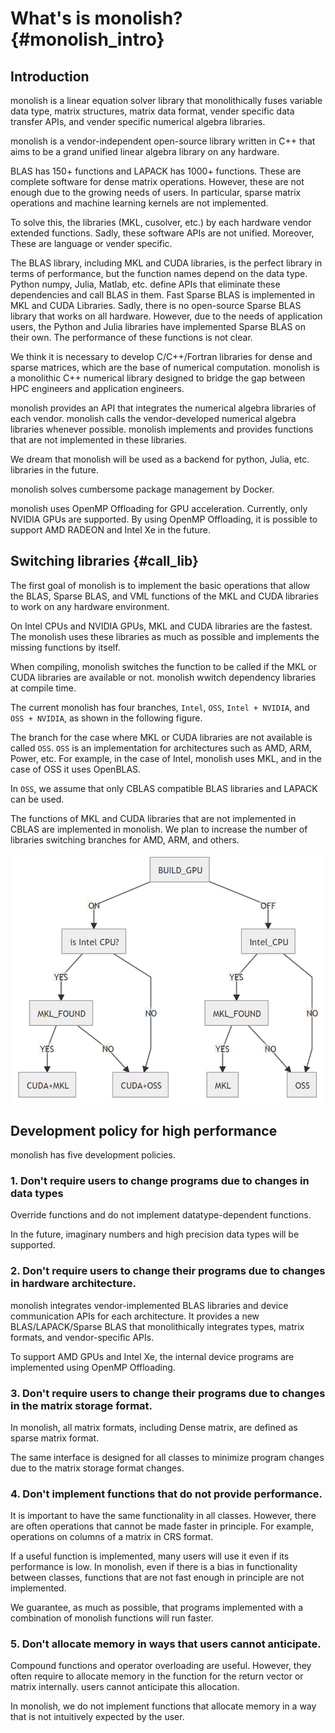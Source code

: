 # What's is monolish? {#monolish_intro}

## Introduction
monolish is a linear equation solver library that monolithically fuses variable data type, matrix structures, matrix data format, vender specific data transfer APIs, and vender specific numerical algebra libraries.

monolish is a vendor-independent open-source library written in C++ that aims to be a grand unified linear algebra library on any hardware.

BLAS has 150+ functions and LAPACK has 1000+ functions. 
These are complete software for dense matrix operations. 
However, these are not enough due to the growing needs of users.
In particular, sparse matrix operations and machine learning kernels are not implemented.

To solve this, the libraries (MKL, cusolver, etc.) by each hardware vendor extended functions.
Sadly, these software APIs are not unified. Moreover, These are language or vender specific.

The BLAS library, including MKL and CUDA libraries, is the perfect library in terms of performance, but the function names depend on the data type.
Python numpy, Julia, Matlab, etc. define APIs that eliminate these dependencies and call BLAS in them.
Fast Sparse BLAS is implemented in MKL and CUDA Libraries.
Sadly, there is no open-source Sparse BLAS library that works on all hardware.
However, due to the needs of application users, the Python and Julia libraries have implemented Sparse BLAS on their own.
The performance of these functions is not clear.

We think it is necessary to develop C/C++/Fortran libraries for dense and sparse matrices, which are the base of numerical computation.
monolish is a monolithic C++ numerical library designed to bridge the gap between HPC engineers and application engineers.

monolish provides an API that integrates the numerical algebra libraries of each vendor.
monolish calls the vendor-developed numerical algebra libraries whenever possible.
monolish implements and provides functions that are not implemented in these libraries.

We dream that monolish will be used as a backend for python, Julia, etc. libraries in the future.

monolish solves cumbersome package management by Docker.

monolish uses OpenMP Offloading for GPU acceleration. Currently, only NVIDIA GPUs are supported.
By using OpenMP Offloading, it is possible to support AMD RADEON and Intel Xe in the future.

## Switching libraries {#call_lib}

The first goal of monolish is to implement the basic operations that allow the BLAS, Sparse BLAS, and VML functions of the MKL and CUDA libraries to work on any hardware environment.

On Intel CPUs and NVIDIA GPUs, MKL and CUDA libraries are the fastest.
The monolish uses these libraries as much as possible and implements the missing functions by itself. 

When compiling, monolish switches the function to be called if the MKL or CUDA libraries are available or not.
monolish wwitch dependency libraries at compile time.

The current monolish has four branches, `Intel`, `OSS`, `Intel + NVIDIA`, and `OSS + NVIDIA`, as shown in the following figure.

The branch for the case where MKL or CUDA libraries are not available is called `OSS`.
`OSS` is an implementation for architectures such as AMD, ARM, Power, etc.
For example, in the case of Intel, monolish uses MKL, and in the case of OSS it uses OpenBLAS.

In `OSS`, we assume that only CBLAS compatible BLAS libraries and LAPACK can be used.

The functions of MKL and CUDA libraries that are not implemented in CBLAS are implemented in monolish.
We plan to increase the number of libraries switching branches for AMD, ARM, and others.

![](img/call_blas.png)

## Development policy for high performance 

monolish has five development policies.

### 1. Don't require users to change programs due to changes in data types

Override functions and do not implement datatype-dependent functions.

In the future, imaginary numbers and high precision data types will be supported.

### 2. Don't require users to change their programs due to changes in hardware architecture.

monolish integrates vendor-implemented BLAS libraries and device communication APIs for each architecture.
It provides a new BLAS/LAPACK/Sparse BLAS that monolithically integrates types, matrix formats, and vendor-specific APIs.

To support AMD GPUs and Intel Xe, the internal device programs are implemented using OpenMP Offloading.

### 3. Don't require users to change their programs due to changes in the matrix storage format.

In monolish, all matrix formats, including Dense matrix, are defined as sparse matrix format.

The same interface is designed for all classes to minimize program changes due to the matrix storage format changes.

### 4. Don't implement functions that do not provide performance.

It is important to have the same functionality in all classes.
However, there are often operations that cannot be made faster in principle.
For example, operations on columns of a matrix in CRS format.

If a useful function is implemented, many users will use it even if its performance is low.
In monolish, even if there is a bias in functionality between classes, functions that are not fast enough in principle are not implemented.

We guarantee, as much as possible, that programs implemented with a combination of monolish functions will run faster.


### 5. Don't allocate memory in ways that users cannot anticipate.

Compound functions and operator overloading are useful.
However, they often require to allocate memory in the function for the return vector or matrix internally.
users cannot anticipate this allocation.

In monolish, we do not implement functions that allocate memory in a way that is not intuitively expected by the user.
